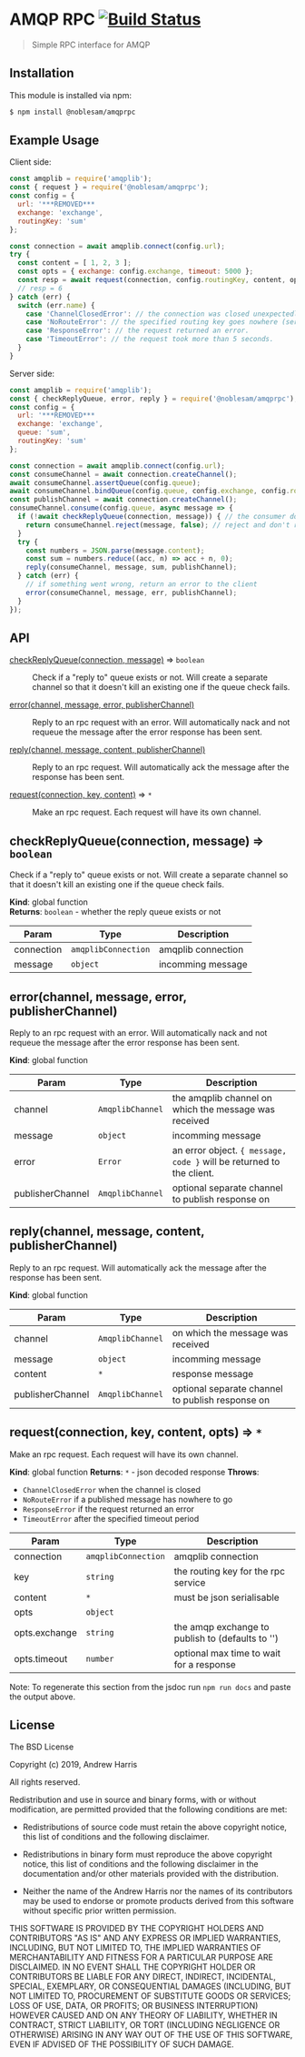 # AMQP RPC [![Build Status](https://travis-ci.com/noblesamurai/node-amqprpc.svg?***REMOVED***&branch=master)](https://travis-ci.com/noblesamurai/node-amqprpc)

> Simple RPC interface for AMQP

## Installation

This module is installed via npm:

``` bash
$ npm install @noblesam/amqprpc
```

## Example Usage

Client side:
```js
const amqplib = require('amqplib');
const { request } = require('@noblesam/amqprpc');
const config = {
  url: '***REMOVED***
  exchange: 'exchange',
  routingKey: 'sum'
};

const connection = await amqplib.connect(config.url);
try {
  const content = [ 1, 2, 3 ];
  const opts = { exchange: config.exchange, timeout: 5000 };
  const resp = await request(connection, config.routingKey, content, opts);
  // resp = 6
} catch (err) {
  switch (err.name) {
    case 'ChannelClosedError': // the connection was closed unexpectedly.
    case 'NoRouteError': // the specified routing key goes nowhere (server needs to bindQueue).
    case 'ResponseError': // the request returned an error.
    case 'TimeoutError': // the request took more than 5 seconds.
  }
}
```

Server side:
```js
const amqplib = require('amqplib');
const { checkReplyQueue, error, reply } = require('@noblesam/amqprpc');
const config = {
  url: '***REMOVED***
  exchange: 'exchange',
  queue: 'sum',
  routingKey: 'sum'
};

const connection = await amqplib.connect(config.url);
const consumeChannel = await connection.createChannel();
await consumeChannel.assertQueue(config.queue);
await consumeChannel.bindQueue(config.queue, config.exchange, config.routingKey);
const publishChannel = await connection.createChannel();
consumeChannel.consume(config.queue, async message => {
  if (!await checkReplyQueue(connection, message)) { // the consumer doesn't exist anymore
    return consumeChannel.reject(message, false); // reject and don't requeue
  }
  try {
    const numbers = JSON.parse(message.content);
    const sum = numbers.reduce((acc, n) => acc + n, 0);
    reply(consumeChannel, message, sum, publishChannel);
  } catch (err) {
    // if something went wrong, return an error to the client
    error(consumeChannel, message, err, publishChannel);
  }
});
```

## API

<dl>
<dt><a href="#checkReplyQueue">checkReplyQueue(connection, message)</a> ⇒ <code>boolean</code></dt>
<dd><p>Check if a &quot;reply to&quot; queue exists or not. Will create a separate channel so that it doesn&#39;t
kill an existing one if the queue check fails.</p>
</dd>
<dt><a href="#error">error(channel, message, error, publisherChannel)</a></dt>
<dd><p>Reply to an rpc request with an error. Will automatically nack and not requeue the message after
the error response has been sent.</p>
</dd>
<dt><a href="#reply">reply(channel, message, content, publisherChannel)</a></dt>
<dd><p>Reply to an rpc request. Will automatically ack the message after the response has been sent.</p>
</dd>
<dt><a href="#request">request(connection, key, content)</a> ⇒ <code>*</code></dt>
<dd><p>Make an rpc request. Each request will have its own channel.</p>
</dd>
</dl>

<a name="checkReplyQueue"></a>

## checkReplyQueue(connection, message) ⇒ <code>boolean</code>
Check if a "reply to" queue exists or not. Will create a separate channel so that it doesn't
kill an existing one if the queue check fails.

**Kind**: global function  
**Returns**: <code>boolean</code> - whether the reply queue exists or not  

| Param | Type | Description |
| --- | --- | --- |
| connection | <code>amqplibConnection</code> | amqplib connection |
| message | <code>object</code> | incomming message |

<a name="error"></a>

## error(channel, message, error, publisherChannel)
Reply to an rpc request with an error. Will automatically nack and not requeue the message after
the error response has been sent.

**Kind**: global function  

| Param | Type | Description |
| --- | --- | --- |
| channel | <code>AmqplibChannel</code> | the amqplib channel on which the message was received |
| message | <code>object</code> | incomming message |
| error | <code>Error</code> | an error object. `{ message, code }` will be returned to the client. |
| publisherChannel | <code>AmqplibChannel</code> | optional separate channel to publish response on |

<a name="reply"></a>

## reply(channel, message, content, publisherChannel)
Reply to an rpc request. Will automatically ack the message after the response has been sent.

**Kind**: global function  

| Param | Type | Description |
| --- | --- | --- |
| channel | <code>AmqplibChannel</code> | on which the message was received |
| message | <code>object</code> | incomming message |
| content | <code>\*</code> | response message |
| publisherChannel | <code>AmqplibChannel</code> | optional separate channel to publish response on |

<a name="request"></a>

## request(connection, key, content, opts) ⇒ <code>\*</code>
Make an rpc request. Each request will have its own channel.

**Kind**: global function
**Returns**: <code>\*</code> - json decoded response
**Throws**:

- <code>ChannelClosedError</code> when the channel is closed
- <code>NoRouteError</code> if a published message has nowhere to go
- <code>ResponseError</code> if the request returned an error
- <code>TimeoutError</code> after the specified timeout period


| Param | Type | Description |
| --- | --- | --- |
| connection | <code>amqplibConnection</code> | amqplib connection |
| key | <code>string</code> | the routing key for the rpc service |
| content | <code>\*</code> | must be json serialisable |
| opts | <code>object</code> |  |
| opts.exchange | <code>string</code> | the amqp exchange to publish to (defaults to '') |
| opts.timeout | <code>number</code> | optional max time to wait for a response |

Note: To regenerate this section from the jsdoc run `npm run docs` and paste
the output above.

## License

The BSD License

Copyright (c) 2019, Andrew Harris

All rights reserved.

Redistribution and use in source and binary forms, with or without modification,
are permitted provided that the following conditions are met:

* Redistributions of source code must retain the above copyright notice, this
  list of conditions and the following disclaimer.

* Redistributions in binary form must reproduce the above copyright notice, this
  list of conditions and the following disclaimer in the documentation and/or
  other materials provided with the distribution.

* Neither the name of the Andrew Harris nor the names of its
  contributors may be used to endorse or promote products derived from
  this software without specific prior written permission.

THIS SOFTWARE IS PROVIDED BY THE COPYRIGHT HOLDERS AND CONTRIBUTORS "AS IS" AND
ANY EXPRESS OR IMPLIED WARRANTIES, INCLUDING, BUT NOT LIMITED TO, THE IMPLIED
WARRANTIES OF MERCHANTABILITY AND FITNESS FOR A PARTICULAR PURPOSE ARE
DISCLAIMED. IN NO EVENT SHALL THE COPYRIGHT HOLDER OR CONTRIBUTORS BE LIABLE FOR
ANY DIRECT, INDIRECT, INCIDENTAL, SPECIAL, EXEMPLARY, OR CONSEQUENTIAL DAMAGES
(INCLUDING, BUT NOT LIMITED TO, PROCUREMENT OF SUBSTITUTE GOODS OR SERVICES;
LOSS OF USE, DATA, OR PROFITS; OR BUSINESS INTERRUPTION) HOWEVER CAUSED AND ON
ANY THEORY OF LIABILITY, WHETHER IN CONTRACT, STRICT LIABILITY, OR TORT
(INCLUDING NEGLIGENCE OR OTHERWISE) ARISING IN ANY WAY OUT OF THE USE OF THIS
SOFTWARE, EVEN IF ADVISED OF THE POSSIBILITY OF SUCH DAMAGE.

